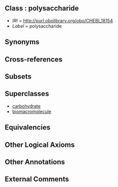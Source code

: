 
## Class : polysaccharide

 * *IRI* = http://purl.obolibrary.org/obo/CHEBI_18154
 * *Label* = polysaccharide

## Synonyms


## Cross-references


## Subsets


## Superclasses

 * [carbohydrate](../../CHEBI/46/CHEBI_16646.md)
 * [biomacromolecule](../../CHEBI/94/CHEBI_33694.md)

## Equivalencies


## Other Logical Axioms


## Other Annotations


## External Comments

